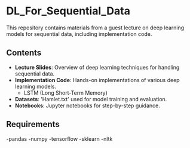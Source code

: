 # DL_For_Sequential_Data
This repository contains materials from a guest lecture on deep learning models for sequential data, including implementation code.

## Contents

- **Lecture Slides**: Overview of deep learning techniques for handling sequential data.
- **Implementation Code**: Hands-on implementations of various deep learning models.
  - LSTM (Long Short-Term Memory)
- **Datasets**: 'Hamlet.txt' used for model training and evaluation.
- **Notebooks**: Jupyter notebooks for step-by-step guidance.

## Requirements

-pandas
-numpy
-tensorflow
-sklearn
-nltk
